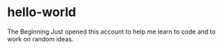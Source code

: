 # hello-world
The Beginning
Just opened this account to help me learn to code and to work on random ideas.
